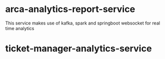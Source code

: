 # arca-analytics-report-service
This service makes use of kafka, spark and springboot websocket for real time analytics
# ticket-manager-analytics-service
